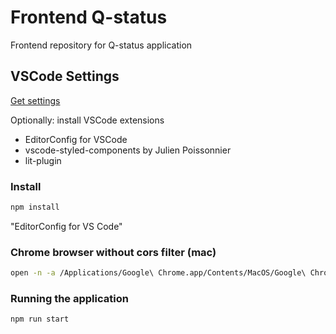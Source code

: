 # Frontend Q-status

Frontend repository for Q-status application

## VSCode Settings

[Get settings](https://gist.github.com/joellaz/7b8d6771e6bdcb960f38b61d7de67469)

Optionally: install VSCode extensions

- EditorConfig for VSCode
- vscode-styled-components by Julien Poissonnier
- lit-plugin

### Install

```sh
npm install
```
"EditorConfig for VS Code"

### Chrome browser without cors filter (mac)
```sh
open -n -a /Applications/Google\ Chrome.app/Contents/MacOS/Google\ Chrome --args --user-data-dir="/tmp/chrome_dev_test" --disable-web-security
```

### Running the application

```sh
npm run start


